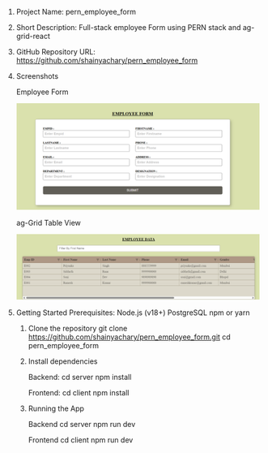 1. Project Name:
   pern_employee_form

2. Short Description:
   Full-stack employee Form using PERN stack and ag-grid-react

3. GitHub Repository URL:
   https://github.com/shainyachary/pern_employee_form

4. Screenshots

   Employee Form

   ![Employee Form](./screenshots/Form.png)

   ag-Grid Table View

   ![Table View](./screenshots/Table.png)

5. Getting Started
   Prerequisites:
   Node.js (v18+)
   PostgreSQL
   npm or yarn

   1. Clone the repository
      git clone https://github.com/shainyachary/pern_employee_form.git
      cd pern_employee_form

   2. Install dependencies

      Backend:
      cd server
      npm install

      Frontend:
      cd client
      npm install

   3. Running the App

      Backend
      cd server
      npm run dev

      Frontend
      cd client
      npm run dev
